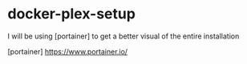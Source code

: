 # docker-plex-setup

I will be using [portainer] to get a better visual of the entire installation

[portainer] <https://www.portainer.io/>
